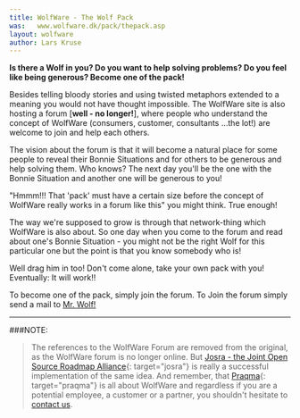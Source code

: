 ```yaml
---
title: WolfWare - The Wolf Pack
was:   www.wolfware.dk/pack/thepack.asp
layout: wolfware
author: Lars Kruse
---
```


__Is there a Wolf in you? Do you want to help solving problems? Do you feel like being generous? Become one of the pack!__

Besides telling bloody stories and using twisted metaphors extended to a meaning you would not have thought impossible. The WolfWare site is also hosting a forum [__well - no longer!__], where people who understand the concept of WolfWare (consumers, customer, consultants ...the lot!) are welcome to join and help each others.

The vision about the forum is that it will become a natural place for some people to reveal their Bonnie Situations and for others to be generous and help solving them. Who knows? The next day you'll be the one with the Bonnie Situation and another one will be generous to you!

"Hmmm!!! That 'pack' must have a certain size before the concept of WolfWare really works in a forum like this" you might think. True enough!

The way we're supposed to grow is through that network-thing which WolfWare is also about. So one day when you come to the forum and read about one's Bonnie Situation - you might not be the right Wolf for this particular one but the point is that you know somebody who is!

Well drag him in too! Don't come alone, take your own pack with you! Eventually: It will work!!

To become one of the pack, simply join the forum. To Join the forum simply send a mail to [Mr. Wolf!](mailto:mr-wolf@praqma.com)

---

###NOTE:

> The references to the WolfWare Forum are removed from the original, as the WolfWare forum is no longer online. But [Josra - the Joint Open Source Roadmap Alliance](http://www.josra.org){: target="josra"} is really a successful implementation of the same idea. And remember, that [Praqma](http://www.praqma.com){: target="praqma"} is all about WolfWare and regardless if you are a potential employee, a customer or a partner, you shouldn't hesitate to [contact us](mailto:mr-wolf@praqma.com).
